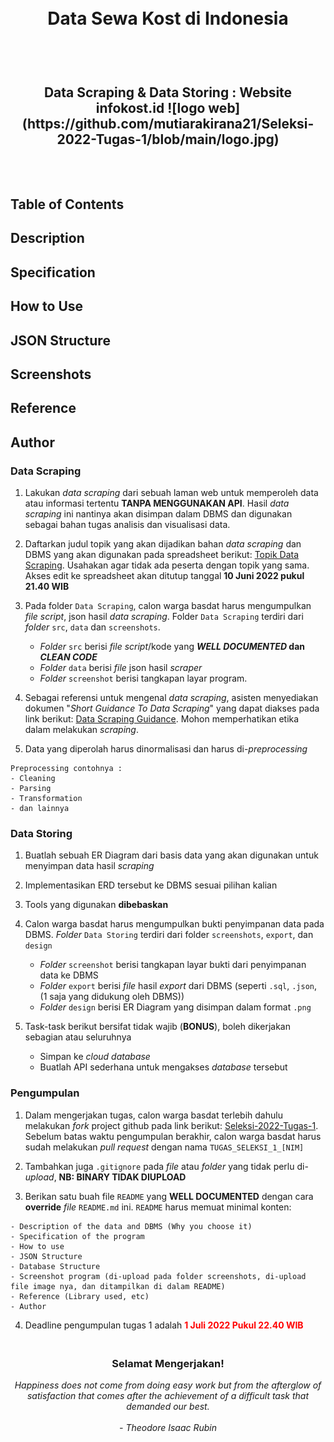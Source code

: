 <h1 align="center">
  <br>
  Data Sewa Kost di Indonesia
  <br>
  <br>
</h1>

<h2 align="center">
  <br>
  Data Scraping & Data Storing : Website infokost.id
  ![logo web](https://github.com/mutiarakirana21/Seleksi-2022-Tugas-1/blob/main/logo.jpg)
  <br>
  <br>
  <br>
</h2>


## Table of Contents

## Description

## Specification
## How to Use
## JSON Structure
## Screenshots
## Reference
## Author
### Data Scraping

1. Lakukan _data scraping_ dari sebuah laman web untuk memperoleh data atau informasi tertentu __TANPA MENGGUNAKAN API__. Hasil _data scraping_ ini nantinya akan disimpan dalam DBMS dan digunakan sebagai bahan tugas analisis dan visualisasi data.

2. Daftarkan judul topik yang akan dijadikan bahan _data scraping_ dan DBMS yang akan digunakan pada spreadsheet berikut: [Topik Data Scraping](https://docs.google.com/spreadsheets/d/1VjK-ZeJlSy38yqUJvaaCqYtS7yP8Vq609ewyWTA_k2Y/edit?usp=sharing). Usahakan agar tidak ada peserta dengan topik yang sama. Akses edit ke spreadsheet akan ditutup tanggal __10 Juni 2022 pukul 21.40 WIB__

3. Pada folder `Data Scraping`, calon warga basdat harus mengumpulkan _file script_, json hasil _data scraping_. Folder `Data Scraping` terdiri dari _folder_ `src`, `data` dan `screenshots`. 
    - _Folder_ `src` berisi _file script_/kode yang __*WELL DOCUMENTED* dan *CLEAN CODE*__ 
    - _Folder_ `data` berisi _file_ json hasil _scraper_
    - _Folder_ `screenshot` berisi tangkapan layar program.

4. Sebagai referensi untuk mengenal _data scraping_, asisten menyediakan dokumen "_Short Guidance To Data Scraping_" yang dapat diakses pada link berikut: [Data Scraping Guidance](http://bit.ly/DataScrapingGuidance). Mohon memperhatikan etika dalam melakukan _scraping_.

5. Data yang diperolah harus dinormalisasi dan harus di-_preprocessing_
```
Preprocessing contohnya :
- Cleaning
- Parsing
- Transformation
- dan lainnya
```

### Data Storing

1. Buatlah sebuah ER Diagram dari basis data yang akan digunakan untuk menyimpan data hasil _scraping_
   
2. Implementasikan ERD tersebut ke DBMS sesuai pilihan kalian

3. Tools yang digunakan __dibebaskan__

4. Calon warga basdat harus mengumpulkan bukti penyimpanan data pada DBMS. _Folder_ `Data Storing` terdiri dari folder `screenshots`, `export`, dan `design`
    - _Folder_ `screenshot` berisi tangkapan layar bukti dari penyimpanan data ke DBMS
    - _Folder_ `export` berisi _file_ hasil _export_ dari DBMS (seperti `.sql`, `.json`, (1 saja yang didukung oleh DBMS))
    -  _Folder_ `design` berisi ER Diagram yang disimpan dalam format `.png`



5. Task-task berikut bersifat tidak wajib (__BONUS__), boleh dikerjakan sebagian atau seluruhnya
    - Simpan ke _cloud database_
    - Buatlah API sederhana untuk mengakses _database_ tersebut

### Pengumpulan


1. Dalam mengerjakan tugas, calon warga basdat terlebih dahulu melakukan _fork_ project github pada link berikut: [Seleksi-2022-Tugas-1](https://github.com/wargabasdat/Seleksi-2022-Tugas-1). Sebelum batas waktu pengumpulan berakhir, calon warga basdat harus sudah melakukan _pull request_ dengan nama ```TUGAS_SELEKSI_1_[NIM]```

2. Tambahkan juga `.gitignore` pada _file_ atau _folder_ yang tidak perlu di-_upload_, __NB: BINARY TIDAK DIUPLOAD__

3. Berikan satu buah file `README` yang __WELL DOCUMENTED__ dengan cara __override__ _file_ `README.md` ini. `README` harus memuat minimal konten:


```
- Description of the data and DBMS (Why you choose it)
- Specification of the program
- How to use
- JSON Structure
- Database Structure
- Screenshot program (di-upload pada folder screenshots, di-upload file image nya, dan ditampilkan di dalam README)
- Reference (Library used, etc)
- Author
```


4. Deadline pengumpulan tugas 1 adalah <span style="color:red">__1 Juli 2022 Pukul 22.40 WIB__</span>

<h3 align="center">
  <br>
  Selamat Mengerjakan!
  <br>
</h3>

<p align="center">
  <i>
  Happiness does not come from doing easy work
  but from the afterglow of satisfaction that
  comes after the achievement of a difficult
  task that demanded our best.<br><br>
  - Theodore Isaac Rubin
  </i>
</p>
<br>
